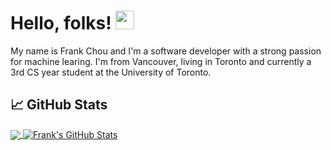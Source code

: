 
# Hello, folks! <img src="https://raw.githubusercontent.com/MartinHeinz/MartinHeinz/master/wave.gif" width="30px">

My name is Frank Chou and I'm a software developer with a strong passion for machine learing. 
I'm from Vancouver, living in Toronto and currently a 3rd CS year student at the University of Toronto.  

## &#x1f4c8; GitHub Stats

<a href="https://github.com/chouche9/chouche9">
  <img align="center" src="https://github-readme-stats.vercel.app/api/top-langs/?username=chouche9&title_color=ffffff&text_color=c9cacc&icon_color=2bbc8a&bg_color=1d1f21" />
</a>

</a>
<a href="https://github.com/chouche9/chouche9">
  <img align="center" src="https://github-readme-stats.vercel.app/api?username=chouche9&show_icons=true&line_height=29&count_private=true&title_color=ffffff&text_color=c9cacc&icon_color=2bbc8a&bg_color=1d1f21" alt="Frank's GitHub Stats" />
</a>
